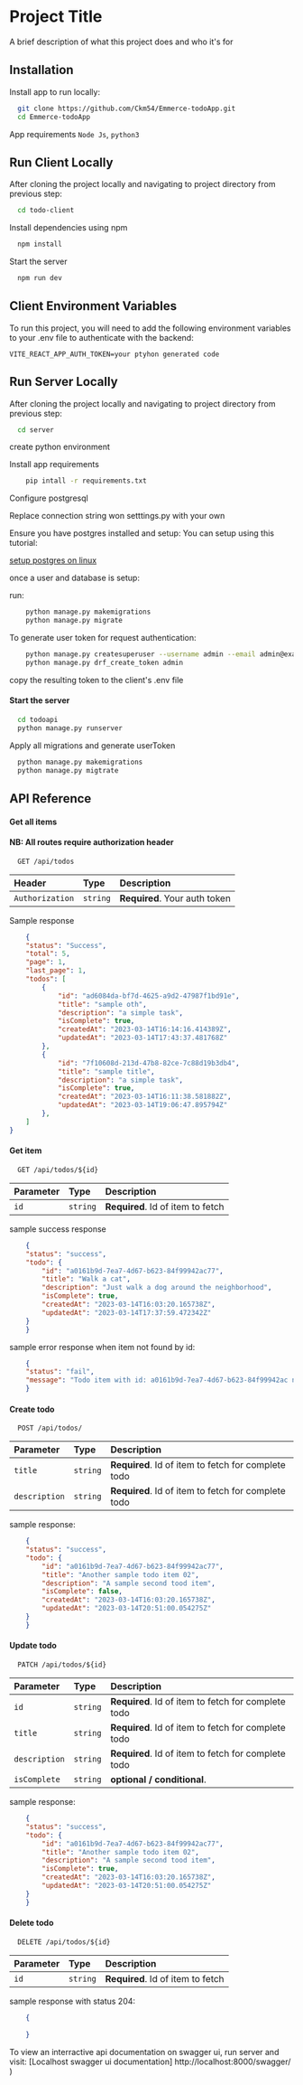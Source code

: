 
# Project Title

A brief description of what this project does and who it's for


## Installation

Install app to run locally:

```bash
  git clone https://github.com/Ckm54/Emmerce-todoApp.git
  cd Emmerce-todoApp
```

App requirements
    `Node Js`, `python3`    
## Run Client Locally

After cloning the project locally and navigating to project directory from previous step:

```bash
  cd todo-client
```

Install dependencies using npm

```bash
  npm install
```

Start the server

```bash
  npm run dev
```


## Client Environment Variables

To run this project, you will need to add the following environment variables to your .env file to authenticate with the backend:

`VITE_REACT_APP_AUTH_TOKEN=your ptyhon generated code`


## Run Server Locally

After cloning the project locally and navigating to project directory from previous step:

```bash
  cd server
```

create python environment

Install app requirements

```bash
    pip intall -r requirements.txt
```

Configure postgresql

Replace connection string won setttings.py with your own

Ensure you have postgres installed and setup: You can setup using this tutorial:

[setup postgres on linux](https://www.digitalocean.com/community/tutorials/how-to-install-postgresql-on-ubuntu-20-04-quickstart)

once a user and database is setup:

run:
```bash
    python manage.py makemigrations
    python manage.py migrate
```

To generate user token for request authentication:

```bash
    python manage.py createsuperuser --username admin --email admin@example.com
    python manage.py drf_create_token admin
```

copy the resulting token to the client's .env file


#### Start the server

```bash
  cd todoapi
  python manage.py runserver
```

Apply all migrations and generate userToken 

```bash
  python manage.py makemigrations
  python manage.py migtrate

```





## API Reference

#### Get all items

#### NB: All routes require authorization header

```http
  GET /api/todos
```

| Header | Type     | Description                |
| :-------- | :------- | :------------------------- |
| `Authorization` | `string` | **Required**. Your auth token |

Sample response

```json
    {
    "status": "Success",
    "total": 5,
    "page": 1,
    "last_page": 1,
    "todos": [
        {
            "id": "ad6084da-bf7d-4625-a9d2-47987f1bd91e",
            "title": "sample oth",
            "description": "a simple task",
            "isComplete": true,
            "createdAt": "2023-03-14T16:14:16.414389Z",
            "updatedAt": "2023-03-14T17:43:37.481768Z"
        },
        {
            "id": "7f10608d-213d-47b8-82ce-7c88d19b3db4",
            "title": "sample title",
            "description": "a simple task",
            "isComplete": true,
            "createdAt": "2023-03-14T16:11:38.581882Z",
            "updatedAt": "2023-03-14T19:06:47.895794Z"
        },
    ]
}
```

#### Get item

```http
  GET /api/todos/${id}
```

| Parameter | Type     | Description                       |
| :-------- | :------- | :-------------------------------- |
| `id`      | `string` | **Required**. Id of item to fetch |

sample success response

```json
    {
    "status": "success",
    "todo": {
        "id": "a0161b9d-7ea7-4d67-b623-84f99942ac77",
        "title": "Walk a cat",
        "description": "Just walk a dog around the neighborhood",
        "isComplete": true,
        "createdAt": "2023-03-14T16:03:20.165738Z",
        "updatedAt": "2023-03-14T17:37:59.472342Z"
    }
    }
```

sample error response when item not found by id:

```json
    {
    "status": "fail",
    "message": "Todo item with id: a0161b9d-7ea7-4d67-b623-84f99942ac not found"
    }
```

#### Create todo

```http
  POST /api/todos/
```

| Parameter | Type     | Description                       |
| :-------- | :------- | :-------------------------------- |
| `title`      | `string` | **Required**. Id of item to fetch for complete todo |
| `description`      | `string` | **Required**. Id of item to fetch for complete todo |


sample response:

```json
    {
    "status": "success",
    "todo": {
        "id": "a0161b9d-7ea7-4d67-b623-84f99942ac77",
        "title": "Another sample todo item 02",
        "description": "A sample second tood item",
        "isComplete": false,
        "createdAt": "2023-03-14T16:03:20.165738Z",
        "updatedAt": "2023-03-14T20:51:00.054275Z"
    }
    }
```

#### Update todo

```http
  PATCH /api/todos/${id}
```

| Parameter | Type     | Description                       |
| :-------- | :------- | :-------------------------------- |
| `id`      | `string` | **Required**. Id of item to fetch for complete todo |
| `title`      | `string` | **Required**. Id of item to fetch for complete todo |
| `description`      | `string` | **Required**. Id of item to fetch for complete todo |
| `isComplete`      | `string` | **optional / conditional**.  |


sample response:

```json
    {
    "status": "success",
    "todo": {
        "id": "a0161b9d-7ea7-4d67-b623-84f99942ac77",
        "title": "Another sample todo item 02",
        "description": "A sample second tood item",
        "isComplete": true,
        "createdAt": "2023-03-14T16:03:20.165738Z",
        "updatedAt": "2023-03-14T20:51:00.054275Z"
    }
    }
```

#### Delete todo

```http
  DELETE /api/todos/${id}
```

| Parameter | Type     | Description                       |
| :-------- | :------- | :-------------------------------- |
| `id`      | `string` | **Required**. Id of item to fetch |

sample response with status 204:

```json
    {
    
    }
```

To view an interractive api documentation on swagger ui,  run server and visit:
[Localhost swagger ui documentation] http://localhost:8000/swagger/ )

